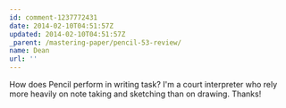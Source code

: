 ```yaml
---
id: comment-1237772431
date: 2014-02-10T04:51:57Z
updated: 2014-02-10T04:51:57Z
_parent: /mastering-paper/pencil-53-review/
name: Dean
url: ''
---
```


How does Pencil perform in writing task? I'm a court interpreter who
rely more heavily on note taking and sketching than on drawing. Thanks!
